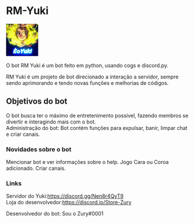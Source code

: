 # RM-Yuki
![profile](https://github.com/VL0511/RM-Yuki/blob/main/img/Yuki.jpg)

O bot RM Yuki é um bot feito em python, usando cogs e discord.py.

RM Yuki é um projeto de bot direcionado a interação a servidor, sempre sendo aprimorando e tendo novas funções e melhorias de códigos.

## Objetivos do bot

O bot busca ter o máximo de entretenimento possível, fazendo membros se divertir e interagindo mais com o bot.<br>
Administração do bot: Bot contém funções para expulsar, banir, limpar chat e criar canais.

### Novidades sobre o bot

Mencionar bot e ver informações sobre o help.
Jogo Cara ou Coroa adicionado.
Criar canais.

### Links

Servidor do Yuki:https://discord.gg/Nen8r4QyT9 <br>
Loja do desenvolvedor:https://discord.io/Store-Zury


Desenvolvedor do bot: Sou o Zury#0001
